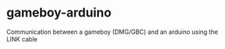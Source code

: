 gameboy-arduino
===============

Communication between a gameboy (DMG/GBC) and an arduino using the LINK cable